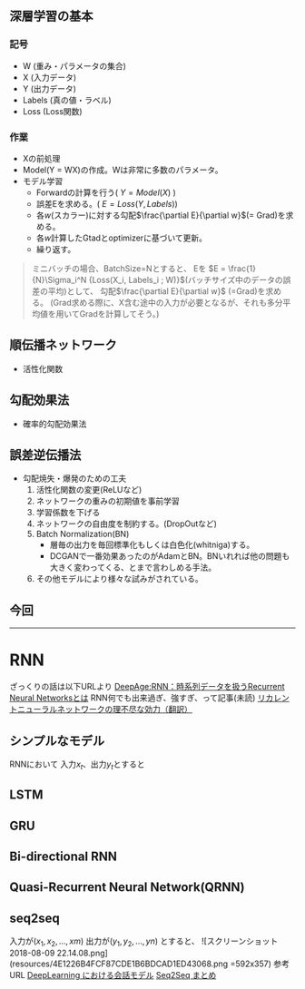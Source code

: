 ## 深層学習の基本
### 記号
- W (重み・パラメータの集合)
- X (入力データ)
- Y (出力データ)
- Labels (真の値・ラベル)
- Loss (Loss関数)

### 作業
- Xの前処理
- Model(Y = WX)の作成。Wは非常に多数のパラメータ。
- モデル学習
  - Forwardの計算を行う( $Y = Model(X)$ )
  - 誤差Eを求める。( $E = Loss(Y, Labels)$)
  - 各$w$(スカラー)に対する勾配$\frac{\partial E}{\partial w}$(= Grad)を求める。
  - 各$w$計算したGtadとoptimizerに基づいて更新。
  - 繰り返す。
  
> ミニバッチの場合、BatchSize=Nとすると、
Eを $E = \frac{1}{N}\Sigma_i^N {Loss(X_i, Labels_i ; W)}$(バッチサイズ中のデータの誤差の平均)として、
勾配$\frac{\partial E}{\partial w}$ (=Grad)を求める。
(Grad求める際に、X含む途中の入力が必要となるが、それも多分平均値を用いてGradを計算してそう。)




## 順伝播ネットワーク
- 活性化関数

## 勾配効果法
- 確率的勾配効果法

## 誤差逆伝播法

- 勾配焼失・爆発のための工夫
  1. 活性化関数の変更(ReLUなど)
  2. ネットワークの重みの初期値を事前学習
  3. 学習係数を下げる
  4. ネットワークの自由度を制約する。(DropOutなど)
  5. Batch Normalization(BN)
      - 層毎の出力を毎回標準化もしくは白色化(whitniga)する。
      - DCGANで一番効果あったのがAdamとBN。BNいれれば他の問題も大きく変わってくる、とまで言わしめる手法。
  6. その他モデルにより様々な試みがされている。



## 今回
<a name-anker></a>

---
# RNN
ざっくりの話は以下URLより
[DeepAge:RNN：時系列データを扱うRecurrent Neural Networksとは](https://deepage.net/deep_learning/2017/05/23/recurrent-neural-networks.html)
RNN何でも出来過ぎ、強すぎ、って記事(未読)
[リカレントニューラルネットワークの理不尽な効力（翻訳）](https://qiita.com/KojiOhki/items/397f157342e0def06a9b)

## シンプルなモデル
RNNにおいて
入力$x_t$、出力$y_t$とすると

## LSTM

## GRU

## Bi-directional RNN

## Quasi-Recurrent Neural Network(QRNN)

## seq2seq
入力が$(x_1,x_2, ... , xm)$
出力が$(y_1,y_2, ... , yn)$
とすると、
![スクリーンショット 2018-08-09 22.14.08.png](resources/4E1226B4FCF87CDE1B6BDCAD1ED43068.png =592x357)
参考URL
[DeepLearning における会話モデル](https://qiita.com/halhorn/items/646d323ac457715866d4)
[Seq2Seq まとめ](http://higepon.hatenablog.com/entry/20171210/1512887715)